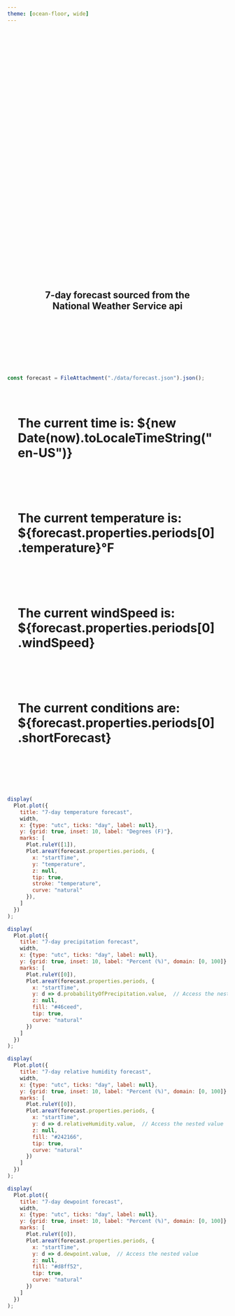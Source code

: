 ```yaml
---
theme: [ocean-floor, wide]
---
```


<div class="hero">
  <h1>Black Mountain, NC | Weather Report</h1>
  <h2>7-day forecast sourced from the National Weather Service api</h2>
  </div>


```js
const forecast = FileAttachment("./data/forecast.json").json();
```

<div class="grid grid-cols-4">
  <div class="card"><h1>
  
  The **current** time is: ${new Date(now).toLocaleTimeString("en-US")}
  
  </h1></div>
  <div class="card"><h1>
  
  The **current** temperature is: ${forecast.properties.periods[0].temperature}°F
  
  </h1></div>
  <div class="card"><h1>
  
  The **current** windSpeed is: ${forecast.properties.periods[0].windSpeed}
  
  </h1></div>
  <div class="card"><h1>
  
  The **current** conditions are: ${forecast.properties.periods[0].shortForecast}

  
  </h1></div>
  </div>


```js
display(
  Plot.plot({
    title: "7-day temperature forecast",
    width,
    x: {type: "utc", ticks: "day", label: null},
    y: {grid: true, inset: 10, label: "Degrees (F)"},
    marks: [
      Plot.ruleY([1]),
      Plot.areaY(forecast.properties.periods, {
        x: "startTime",
        y: "temperature",
        z: null,
        tip: true,
        stroke: "temperature",
        curve: "natural"
      }),
    ]
  })
);
```

```js
display(
  Plot.plot({
    title: "7-day precipitation forecast",
    width,
    x: {type: "utc", ticks: "day", label: null},
    y: {grid: true, inset: 10, label: "Percent (%)", domain: [0, 100]},
    marks: [
      Plot.ruleY([0]),
      Plot.areaY(forecast.properties.periods, {
        x: "startTime",
        y: d => d.probabilityOfPrecipitation.value,  // Access the nested value
        z: null,
        fill: "#46ceed",
        tip: true,
        curve: "natural"
      })
    ]
  })
);
```
```js
display(
  Plot.plot({
    title: "7-day relative humidity forecast",
    width,
    x: {type: "utc", ticks: "day", label: null},
    y: {grid: true, inset: 10, label: "Percent (%)", domain: [0, 100]},
    marks: [
      Plot.ruleY([0]),
      Plot.areaY(forecast.properties.periods, {
        x: "startTime",
        y: d => d.relativeHumidity.value,  // Access the nested value
        z: null,
        fill: "#242166",
        tip: true,
        curve: "natural"
      })
    ]
  })
);
```
```js
display(
  Plot.plot({
    title: "7-day dewpoint forecast",
    width,
    x: {type: "utc", ticks: "day", label: null},
    y: {grid: true, inset: 10, label: "Percent (%)", domain: [0, 100]},
    marks: [
      Plot.ruleY([0]),
      Plot.areaY(forecast.properties.periods, {
        x: "startTime",
        y: d => d.dewpoint.value,  // Access the nested value
        z: null,
        fill: "#d8ff52",
        tip: true,
        curve: "natural"
      })
    ]
  })
);
```

<style>

.hero {
  display: flex;
  flex-direction: column;
  align-items: center;
  font-family: var(--sans-serif);
  margin: 4rem 0 8rem;
  text-wrap: balance;
  text-align: center;
}

.hero h1 {
  margin: 1rem 0;
  padding: 1rem 0;
  max-width: none;
  font-size: 12vw;
  font-weight: 900;
  line-height: 1;
  background: linear-gradient(30deg, var(--theme-foreground-focus), currentColor);
  -webkit-background-clip: text;
  -webkit-text-fill-color: transparent;
  background-clip: text;
}

@media (min-width: 640px) {
  .hero h1 {
    font-size: 90px;
  }
}

/* Add spacing between cards */
.grid {
  gap: 2rem;
  margin-bottom: 4rem;
}

.card {
  padding: 1.5rem;
}

/* Add spacing between plot sections */
.observablehq {
  margin-bottom: 4rem;
}

</style>




